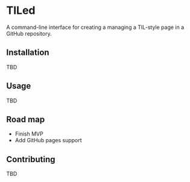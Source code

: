# TILed

A command-line interface for creating a managing a TIL-style page in a GitHub repository.

## Installation

TBD

## Usage

TBD

## Road map

- Finish MVP
- Add GitHub pages support

## Contributing

TBD
